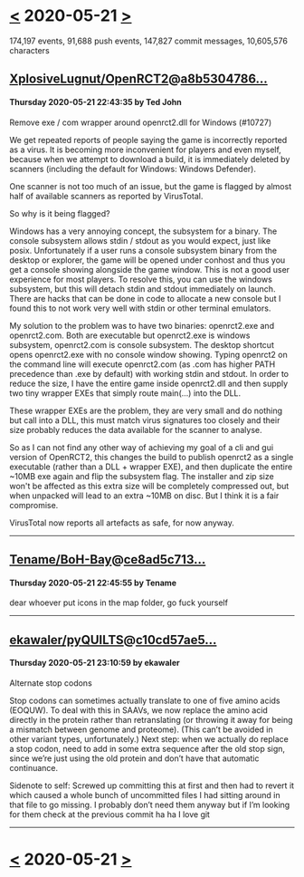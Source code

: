 # [<](2020-05-20.md) 2020-05-21 [>](2020-05-22.md)

174,197 events, 91,688 push events, 147,827 commit messages, 10,605,576 characters


## [XplosiveLugnut/OpenRCT2](https://github.com/XplosiveLugnut/OpenRCT2)@[a8b5304786...](https://github.com/XplosiveLugnut/OpenRCT2/commit/a8b5304786abb546ddb7a082a3ba27dc4284be70)
#### Thursday 2020-05-21 22:43:35 by Ted John

Remove exe / com wrapper around openrct2.dll for Windows (#10727)

We get repeated reports of people saying the game is incorrectly reported as a virus. It is becoming more inconvenient for players and even myself, because when we attempt to download a build, it is immediately deleted by scanners (including the default for Windows: Windows Defender).

One scanner is not too much of an issue, but the game is flagged by almost half of available scanners as reported by VirusTotal.

So why is it being flagged?

Windows has a very annoying concept, the subsystem for a binary. The console subsystem allows stdin / stdout as you would expect, just like posix. Unfortunately if a user runs a console subsystem binary from the desktop or explorer, the game will be opened under conhost and thus you get a console showing alongside the game window. This is not a good user experience for most players. To resolve this, you can use the windows subsystem, but this will detach stdin and stdout immediately on launch. There are hacks that can be done in code to allocate a new console but I found this to not work very well with stdin or other terminal emulators.

My solution to the problem was to have two binaries: openrct2.exe and openrct2.com. Both are executable but openrct2.exe is windows subsystem, openrct2.com is console subsystem. The desktop shortcut opens openrct2.exe with no console window showing. Typing openrct2 on the command line will execute openrct2.com (as .com has higher PATH precedence than .exe by default) with working stdin and stdout. In order to reduce the size, I have the entire game inside openrct2.dll and then supply two tiny wrapper EXEs that simply route main(...) into the DLL.

These wrapper EXEs are the problem, they are very small and do nothing but call into a DLL, this must match virus signatures too closely and their size probably reduces the data available for the scanner to analyse.

So as I can not find any other way of achieving my goal of a cli and gui version of OpenRCT2, this changes the build to publish openrct2 as a single executable (rather than a DLL + wrapper EXE), and then duplicate the entire ~10MB exe again and flip the subsystem flag. The installer and zip size won't be affected as this extra size will be completely compressed out, but when unpacked will lead to an extra ~10MB on disc. But I think it is a fair compromise.

VirusTotal now reports all artefacts as safe, for now anyway.

---
## [Tename/BoH-Bay](https://github.com/Tename/BoH-Bay)@[ce8ad5c713...](https://github.com/Tename/BoH-Bay/commit/ce8ad5c713cd4fa35ad5611cae90eb50fa8196db)
#### Thursday 2020-05-21 22:45:55 by Tename

dear whoever put icons in the map folder, go fuck yourself

---
## [ekawaler/pyQUILTS](https://github.com/ekawaler/pyQUILTS)@[c10cd57ae5...](https://github.com/ekawaler/pyQUILTS/commit/c10cd57ae5fcc76b9a5fd3a5fc4c979c151bdab9)
#### Thursday 2020-05-21 23:10:59 by ekawaler

Alternate stop codons

Stop codons can sometimes actually translate to one of five amino acids
(EOQUW). To deal with this in SAAVs, we now replace the amino acid
directly in the protein rather than retranslating (or throwing it away
for being a mismatch between genome and proteome).  (This can’t be
avoided in other variant types, unfortunately.) Next step: when we
actually do replace a stop codon, need to add in some extra sequence
after the old stop sign, since we’re just using the old protein and
don’t have that automatic continuance.

Sidenote to self: Screwed up committing this at first and then had to
revert it which caused a whole bunch of uncommitted files I had sitting
around in that file to go missing. I probably don’t need them anyway
but if I’m looking for them check at the previous commit ha ha I love
git

---

# [<](2020-05-20.md) 2020-05-21 [>](2020-05-22.md)

